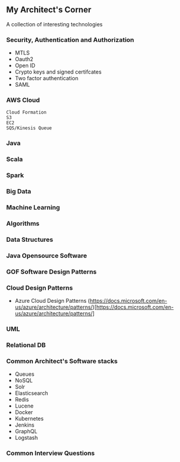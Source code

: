 ## My Architect's Corner

A collection of interesting technologies 

### Security, Authentication and Authorization

  * MTLS
  * Oauth2
  * Open ID
  * Crypto keys and signed certifcates
  * Two factor authentication
  * SAML

### AWS Cloud
    Cloud Formation
    S3
    EC2
    SQS/Kinesis Queue

### Java


### Scala


### Spark


### Big Data


### Machine Learning


### Algorithms


### Data Structures


### Java Opensource Software


### GOF Software Design Patterns


### Cloud Design Patterns

  * Azure Cloud Design Patterns (https://docs.microsoft.com/en-us/azure/architecture/patterns/)[https://docs.microsoft.com/en-us/azure/architecture/patterns/]

### UML


### Relational DB


### Common Architect's Software stacks

  * Queues
  * NoSQL
  * Solr
  * Elasticsearch
  * Redis
  * Lucene
  * Docker
  * Kubernetes
  * Jenkins
  * GraphQL
  * Logstash
  

### Common Interview Questions
